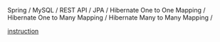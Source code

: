 Spring / 
MySQL / 
REST API / 
JPA / 
Hibernate One to One Mapping / 
Hibernate One to Many Mapping / 
Hibernate Many to Many Mapping /

[instruction](https://github.com/qaserge/java/blob/master/mysql-rest-spring-hibernate/Sergei-MySQL-REST-Spring.pdf)
